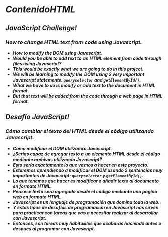 # **_ContenidoHTML_**

## **_JavaScript Challenge!_**

### **_How to change HTML text from code using Javascript._**

- **_How to modify the DOM using Javascript._**
- **_Would you be able to add text to an HTML element from code through files using Javascript?_**
- **_This would be exactly what we are going to do in this project._**
- **_We will be learning to modify the DOM using 2 very important Javascript statements: ```queryselector``` and  ```getElementById()```._**
- **_What we have to do is modify or add text to the document in HTML format._**
- **_But that text will be added from the code through a web page in HTML format._**


## **_Desafío JavaScript!_**

### **_Cómo cambiar el texto del HTML desde el código utilizando Javascript._**

- **_Cómo modificar el DOM utilizando Javascript._**
- **_¿Serías capaz de agregar texto a un elemento HTML desde el código mediante archivos utilizando Javascript?_**
- **_Esto sería exactamente lo que vamos a hacer en este proyecto._**
- **_Estaremos aprendiendo a modificar el DOM usando 2 sentencias muy importantes de Javascript: ```queryselector``` y ```getElementById()```._**
- **_Lo que tenemos que hacer es modificar o añadir texto al documento en formato HTML._**
- **_Pero ese texto será agregado desde el código mediante una página web en formato HTML._**
- **_Javascript es un lenguaje de programación que domina toda la web._**
- **_Y estos tipos de desafíos de programación en Javascript nos sirven para practicar con tareas que vas a necesitar realizar al desarrollar con Javascript._**
- **_Entonces, son tareas muy habituales que acabarás haciendo antes o después al programar con Javascript._**
